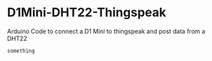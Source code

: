 # D1Mini-DHT22-Thingspeak
Arduino Code to connect a D1 Mini to thingspeak and post data from a DHT22


```something```